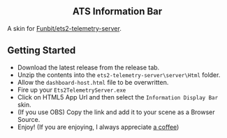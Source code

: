 <h2 align="center">ATS Information Bar</h2>

A skin for [Funbit/ets2-telemetry-server](https://github.com/Funbit/ets2-telemetry-server).

## Getting Started

- Download the latest release from the release tab.
- Unzip the contents into the `ets2-telemetry-server\server\Html` folder.
- Allow the `dashboard-host.html` file to be overwritten.
- Fire up your `Ets2TelemetryServer.exe`
- Click on HTML5 App Url and then select the `Information Display Bar` skin.
- (If you use OBS) Copy the link and add it to your scene as a Browser Source.
- Enjoy! (If you are enjoying, I always appreciate [a coffee](https://streamelements.com/xwynt3r/tip))
